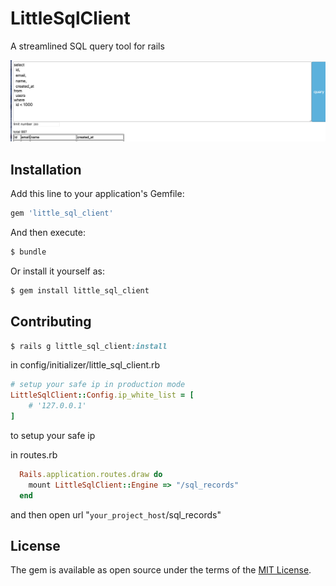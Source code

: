 # LittleSqlClient
A streamlined SQL query tool for rails

![example](https://github.com/jiyarong/little_sql_client/blob/master/example.png)

## Installation
Add this line to your application's Gemfile:

```ruby
gem 'little_sql_client'
```

And then execute:
```bash
$ bundle
```

Or install it yourself as:
```bash
$ gem install little_sql_client
```

## Contributing
```ruby
$ rails g little_sql_client:install
```
in config/initializer/little_sql_client.rb 
```ruby
# setup your safe ip in production mode
LittleSqlClient::Config.ip_white_list = [
    # '127.0.0.1'
]
```
to setup your safe ip

in routes.rb
```ruby
  Rails.application.routes.draw do
    mount LittleSqlClient::Engine => "/sql_records"
  end
```
and then open url "`your_project_host`/sql_records"


## License
The gem is available as open source under the terms of the [MIT License](http://opensource.org/licenses/MIT).
